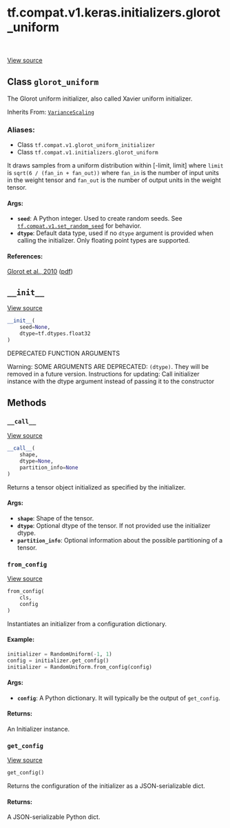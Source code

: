 <div itemscope itemtype="http://developers.google.com/ReferenceObject">
<meta itemprop="name" content="tf.compat.v1.keras.initializers.glorot_uniform" />
<meta itemprop="path" content="Stable" />
<meta itemprop="property" content="__call__"/>
<meta itemprop="property" content="__init__"/>
<meta itemprop="property" content="from_config"/>
<meta itemprop="property" content="get_config"/>
</div>

# tf.compat.v1.keras.initializers.glorot_uniform

<!-- Insert buttons -->

<table class="tfo-notebook-buttons tfo-api" align="left">
</table>

<a target="_blank" href="/code/stable/tensorflow/python/ops/init_ops.py">View source</a>



## Class `glorot_uniform`

<!-- Start diff -->
The Glorot uniform initializer, also called Xavier uniform initializer.

Inherits From: [`VarianceScaling`](../../../../../tf/compat/v1/keras/initializers/VarianceScaling.md)

### Aliases:

* Class `tf.compat.v1.glorot_uniform_initializer`
* Class `tf.compat.v1.initializers.glorot_uniform`


<!-- Placeholder for "Used in" -->

It draws samples from a uniform distribution within [-limit, limit]
where `limit` is `sqrt(6 / (fan_in + fan_out))`
where `fan_in` is the number of input units in the weight tensor
and `fan_out` is the number of output units in the weight tensor.

#### Args:


* <b>`seed`</b>: A Python integer. Used to create random seeds. See
  <a href="../../../../../tf/compat/v1/set_random_seed.md"><code>tf.compat.v1.set_random_seed</code></a> for behavior.
* <b>`dtype`</b>: Default data type, used if no `dtype` argument is provided when
  calling the initializer. Only floating point types are supported.

#### References:

[Glorot et al., 2010](http://proceedings.mlr.press/v9/glorot10a.html)
([pdf](http://jmlr.org/proceedings/papers/v9/glorot10a/glorot10a.pdf))


<h2 id="__init__"><code>__init__</code></h2>

<a target="_blank" href="/code/stable/tensorflow/python/ops/init_ops.py">View source</a>

``` python
__init__(
    seed=None,
    dtype=tf.dtypes.float32
)
```

DEPRECATED FUNCTION ARGUMENTS

Warning: SOME ARGUMENTS ARE DEPRECATED: `(dtype)`. They will be removed in a future version.
Instructions for updating:
Call initializer instance with the dtype argument instead of passing it to the constructor



## Methods

<h3 id="__call__"><code>__call__</code></h3>

<a target="_blank" href="/code/stable/tensorflow/python/ops/init_ops.py">View source</a>

``` python
__call__(
    shape,
    dtype=None,
    partition_info=None
)
```

Returns a tensor object initialized as specified by the initializer.


#### Args:


* <b>`shape`</b>: Shape of the tensor.
* <b>`dtype`</b>: Optional dtype of the tensor. If not provided use the initializer
  dtype.
* <b>`partition_info`</b>: Optional information about the possible partitioning of a
  tensor.

<h3 id="from_config"><code>from_config</code></h3>

<a target="_blank" href="/code/stable/tensorflow/python/ops/init_ops.py">View source</a>

``` python
from_config(
    cls,
    config
)
```

Instantiates an initializer from a configuration dictionary.


#### Example:



```python
initializer = RandomUniform(-1, 1)
config = initializer.get_config()
initializer = RandomUniform.from_config(config)
```

#### Args:


* <b>`config`</b>: A Python dictionary. It will typically be the output of
  `get_config`.


#### Returns:

An Initializer instance.


<h3 id="get_config"><code>get_config</code></h3>

<a target="_blank" href="/code/stable/tensorflow/python/ops/init_ops.py">View source</a>

``` python
get_config()
```

Returns the configuration of the initializer as a JSON-serializable dict.


#### Returns:

A JSON-serializable Python dict.




